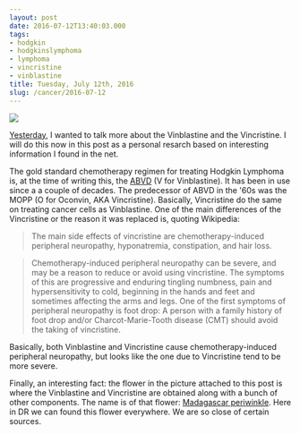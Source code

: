 ```yaml
---
layout: post
date: 2016-07-12T13:40:03.000
tags:
- hodgkin
- hodgkinslymphoma
- lymphoma
- vincristine
- vinblastine
title: Tuesday, July 12th, 2016
slug: /cancer/2016-07-12
---
```

![](https://64.media.tumblr.com/c8656ea510bb88bfb799a81dc08d8b5a/tumblr_oa7farYp161vsn3evo1_1280.jpg)

[Yesterday](http://gothodgkin.tumblr.com/post/147265322913/5th-chemo), I wanted to talk more about the Vinblastine and the Vincristine. I will do this now in this post as a personal resarch based on interesting information I found in the net.

The gold standard chemotherapy regimen for treating Hodgkin Lymphoma is, at the time of writing this, the [ABVD](https://en.wikipedia.org/wiki/ABVD) (V for Vinblastine). It has been in use since a a couple of decades. The predecessor of ABVD in the '60s was the MOPP (O for Oconvin, AKA Vincristine). Basically, Vincristine do the same on treating cancer cells as Vinblastine. One of the main differences of the Vincristine or the reason it was replaced is, quoting Wikipedia:

> The main side effects of vincristine are chemotherapy-induced peripheral neuropathy, hyponatremia, constipation, and hair loss.

> Chemotherapy-induced peripheral neuropathy can be severe, and may be a reason to reduce or avoid using vincristine. The symptoms of this are progressive and enduring tingling numbness, pain and hypersensitivity to cold, beginning in the hands and feet and sometimes affecting the arms and legs. One of the first symptoms of peripheral neuropathy is foot drop: A person with a family history of foot drop and/or Charcot-Marie-Tooth disease (CMT) should avoid the taking of vincristine.

Basically, both Vinblastine and Vincristine cause chemotherapy-induced peripheral neuropathy, but looks like the one due to Vincristine tend to be more severe.

Finally, an interesting fact: the flower in the picture attached to this post is where the Vinblastine and Vincristine are obtained along with a bunch of other components. The name is of that flower: [Madagascar periwinkle](https://en.wikipedia.org/wiki/Catharanthus_roseus). Here in DR we can found this flower everywhere. We are so close of certain sources.